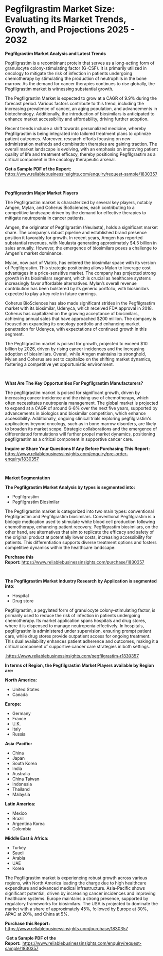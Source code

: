 <p><h1>Pegfilgrastim Market Size: Evaluating its Market Trends, Growth, and Projections 2025 - 2032</h1></p><p><strong>Pegfilgrastim Market Analysis and Latest Trends</strong></p>
<p><p>Pegfilgrastim is a recombinant protein that serves as a long-acting form of granulocyte colony-stimulating factor (G-CSF). It is primarily utilized in oncology to mitigate the risk of infection in patients undergoing chemotherapy by stimulating the production of neutrophils in the bone marrow. As the demand for cancer therapies continues to rise globally, the Pegfilgrastim market is witnessing substantial growth.</p><p>The Pegfilgrastim Market is expected to grow at a CAGR of 9.9% during the forecast period. Various factors contribute to this trend, including the increasing prevalence of cancer, an aging population, and advancements in biotechnology. Additionally, the introduction of biosimilars is anticipated to enhance market accessibility and affordability, driving further adoption. </p><p>Recent trends include a shift towards personalized medicine, whereby Pegfilgrastim is being integrated into tailored treatment plans to optimize patient outcomes. Moreover, research efforts focusing on new administration methods and combination therapies are gaining traction. The overall market landscape is evolving, with an emphasis on improving patient quality of life and treatment efficacy, thereby positioning Pegfilgrastim as a critical component in the oncology therapeutic arsenal.</p></p>
<p><strong>Get a Sample PDF of the Report:&nbsp;</strong> <a href="https://www.reliablebusinessinsights.com/enquiry/request-sample/1830357?utm_campaign=2747&utm_medium=2&utm_source=Github&utm_content=ia&utm_term=19042025&utm_id=pegfilgrastim">https://www.reliablebusinessinsights.com/enquiry/request-sample/1830357</a></p>
<p>&nbsp;</p>
<p><strong>Pegfilgrastim Major Market Players</strong></p>
<p><p>The Pegfilgrastim market is characterized by several key players, notably Amgen, Mylan, and Coherus BioSciences, each contributing to a competitive landscape driven by the demand for effective therapies to mitigate neutropenia in cancer patients.</p><p>Amgen, the originator of Pegfilgrastim (Neulasta), holds a significant market share. The company's robust pipeline and established brand presence position it favorably for growth. In recent years, Amgen has reported substantial revenues, with Neulasta generating approximately $4.5 billion in sales annually. However, the emergence of biosimilars poses a challenge to Amgen's market dominance.</p><p>Mylan, now part of Viatris, has entered the biosimilar space with its version of Pegfilgrastim. This strategic positioning allows Mylan to leverage cost advantages in a price-sensitive market. The company has projected strong growth in its biosimilars segment, which is crucial as healthcare systems increasingly favor affordable alternatives. Mylan’s overall revenue contribution has been bolstered by its generic portfolio, with biosimilars expected to play a key role in future earnings.</p><p>Coherus BioSciences has also made significant strides in the Pegfilgrastim market with its biosimilar, Udenyca, which received FDA approval in 2018. Coherus has capitalized on the growing acceptance of biosimilars, achieving annual sales that have approached $200 million. The company is focused on expanding its oncology portfolio and enhancing market penetration for Udenyca, with expectations of continued growth in this segment.</p><p>The Pegfilgrastim market is poised for growth, projected to exceed $10 billion by 2026, driven by rising cancer incidences and the increasing adoption of biosimilars. Overall, while Amgen maintains its stronghold, Mylan and Coherus are set to capitalize on the shifting market dynamics, fostering a competitive yet opportunistic environment.</p></p>
<p>&nbsp;</p>
<p><strong>What Are The Key Opportunities For Pegfilgrastim Manufacturers?</strong></p>
<p><p>The pegfilgrastim market is poised for significant growth, driven by increasing cancer incidence and the rising use of chemotherapy, which often necessitates neutropenia management. The global market is projected to expand at a CAGR of around 6-8% over the next five years, supported by advancements in biologics and biosimilar competition, which enhance accessibility. Additionally, ongoing clinical trials exploring pegfilgrastim's applications beyond oncology, such as in bone marrow disorders, are likely to broaden its market scope. Strategic collaborations and the emergence of differentiated formulations will further propel market dynamics, positioning pegfilgrastim as a critical component in supportive cancer care.</p></p>
<p><strong>Inquire or Share Your Questions If Any Before Purchasing This Report:</strong> <a href="https://www.reliablebusinessinsights.com/enquiry/pre-order-enquiry/1830357?utm_campaign=2747&utm_medium=2&utm_source=Github&utm_content=ia&utm_term=19042025&utm_id=pegfilgrastim">https://www.reliablebusinessinsights.com/enquiry/pre-order-enquiry/1830357</a></p>
<p>&nbsp;</p>
<p><strong>Market Segmentation</strong></p>
<p><strong>The Pegfilgrastim Market Analysis by types is segmented into:</strong></p>
<p><ul><li>Pegfilgrastim</li><li>Pegfilgrastim Biosimilar</li></ul></p>
<p><p>The Pegfilgrastim market is categorized into two main types: conventional Pegfilgrastim and Pegfilgrastim biosimilars. Conventional Pegfilgrastim is a biologic medication used to stimulate white blood cell production following chemotherapy, enhancing patient recovery. Pegfilgrastim biosimilars, on the other hand, are alternatives that aim to replicate the efficacy and safety of the original product at potentially lower costs, increasing accessibility for patients. This differentiation supports diverse treatment options and fosters competitive dynamics within the healthcare landscape.</p></p>
<p><strong>Purchase this Report:&nbsp;</strong><a href="https://www.reliablebusinessinsights.com/purchase/1830357?utm_campaign=2747&utm_medium=2&utm_source=Github&utm_content=ia&utm_term=19042025&utm_id=pegfilgrastim">https://www.reliablebusinessinsights.com/purchase/1830357</a></p>
<p>&nbsp;</p>
<p><strong>The Pegfilgrastim Market Industry Research by Application is segmented into:</strong></p>
<p><ul><li>Hospital</li><li>Drug store</li></ul></p>
<p><p>Pegfilgrastim, a pegylated form of granulocyte colony-stimulating factor, is primarily used to reduce the risk of infection in patients undergoing chemotherapy. Its market application spans hospitals and drug stores, where it is dispensed to manage neutropenia effectively. In hospitals, pegfilgrastim is administered under supervision, ensuring prompt patient care, while drug stores provide outpatient access for ongoing treatment. This dual availability enhances patient adherence and outcomes, making it a critical component of supportive cancer care strategies in both settings.</p></p>
<p><a href="https://www.reliablebusinessinsights.com/pegfilgrastim-r1830357?utm_campaign=2747&utm_medium=2&utm_source=Github&utm_content=ia&utm_term=19042025&utm_id=pegfilgrastim">&nbsp;https://www.reliablebusinessinsights.com/pegfilgrastim-r1830357</a></p>
<p><strong>In terms of Region, the Pegfilgrastim Market Players available by Region are:</strong></p>
<p>
    <p> <strong> North America: </strong>
        <ul>
            <li>United States</li>
            <li>Canada</li>
        </ul>
        </p> 
    <p> <strong> Europe: </strong>
        <ul>
            <li>Germany</li>
            <li>France</li>
            <li>U.K.</li>
            <li>Italy</li>
            <li>Russia</li>
        </ul>
        </p> 
    <p> <strong> Asia-Pacific: </strong>
        <ul>
            <li>China</li>
            <li>Japan</li>
            <li>South Korea</li>
            <li>India</li>
            <li>Australia</li>
            <li>China Taiwan</li>
            <li>Indonesia</li>
            <li>Thailand</li>
            <li>Malaysia</li>
        </ul>
        </p> 
    <p> <strong> Latin America: </strong>
        <ul>
            <li>Mexico</li>
            <li>Brazil</li>
            <li>Argentina Korea</li>
            <li>Colombia</li>
        </ul>
        </p> 
    <p> <strong> Middle East & Africa: </strong>
        <ul>
            <li>Turkey</li>
            <li>Saudi</li>
            <li>Arabia</li>
            <li>UAE</li>
            <li>Korea</li>
        </ul>
    </p>
    </p>
<p><p>The Pegfilgrastim market is experiencing robust growth across various regions, with North America leading the charge due to high healthcare expenditure and advanced medical infrastructure. Asia-Pacific shows significant potential, driven by increasing cancer incidences and improving healthcare systems. Europe maintains a strong presence, supported by regulatory frameworks for biosimilars. The USA is projected to dominate the market with a share of approximately 45%, followed by Europe at 30%, APAC at 20%, and China at 5%.</p></p>
<p><strong>Purchase this Report: </strong><a href="https://www.reliablebusinessinsights.com/purchase/1830357?utm_campaign=2747&utm_medium=2&utm_source=Github&utm_content=ia&utm_term=19042025&utm_id=pegfilgrastim">https://www.reliablebusinessinsights.com/purchase/1830357</a></p>
<p>&nbsp;<strong>Get a Sample PDF of the Report:&nbsp;&nbsp;</strong><a href="https://www.reliablebusinessinsights.com/enquiry/request-sample/1830357?utm_campaign=2747&utm_medium=2&utm_source=Github&utm_content=ia&utm_term=19042025&utm_id=pegfilgrastim">https://www.reliablebusinessinsights.com/enquiry/request-sample/1830357</a></p>
<p><strong></strong></p>
<p><p></p><p></p><p></p></p>